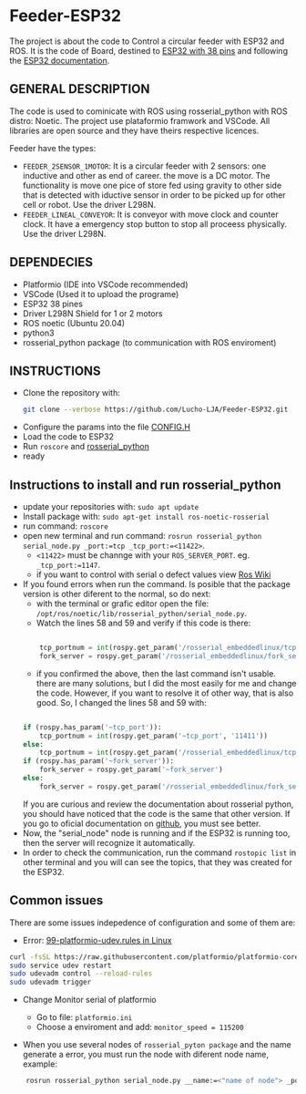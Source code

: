 # Feeder-ESP32
The project is about the code to Control a circular feeder with ESP32 and ROS. It is the code of Board, destined to [ESP32 with 38 pins](https://uelectronics.com/producto/esp32-38-pines-esp-wroom-32/) and following the [ESP32 documentation](https://randomnerdtutorials.com/esp32-pinout-reference-gpios/).

## GENERAL DESCRIPTION
The code is used to cominicate with ROS using rosserial_python with ROS distro: Noetic. The project use plataformio framwork and VSCode. All libraries are open source and they have theirs respective licences.

Feeder have the types:
- `FEEDER_2SENSOR_1MOTOR`: It is a circular feeder with 2 sensors: one inductive and other as end of career. the move is a DC motor. The functionality is move one pice of store fed using gravity to other side that is detected with iductive sensor in order to be 
picked up for other cell or robot. Use the driver L298N.
- `FEEDER_LINEAL_CONVEYOR`: It is conveyor with move clock and counter clock. It have a emergency stop button to stop all proceess physically. Use the driver L298N.

## DEPENDECIES
- Platformio (IDE into VSCode recommended)
- VSCode (Used it to upload the programe)
- ESP32 38 pines
- Driver L298N Shield for 1 or 2 motors
- ROS noetic (Ubuntu 20.04)
- python3
- rosserial_python package (to communication with ROS enviroment)

## INSTRUCTIONS
- Clone the repository with:
    ```bash
    git clone --verbose https://github.com/Lucho-LJA/Feeder-ESP32.git
    ```
- Configure the params into the file [CONFIG.H](/include/CONFIG.h)
- Load the code to ESP32
- Run `roscore` and [rosserial_python](#instructions-to-install-and-run-rosserialpython)
- ready

## Instructions to install and run rosserial_python
- update your repositories with: `sudo apt update`
- Install package with: `sudo apt-get install ros-noetic-rosserial`
- run command: `roscore`
- open new terminal and run command: `rosrun rosserial_python serial_node.py _port:=tcp _tcp_port:=<11422>`.
    - `<11422>` must be channge with your `ROS_SERVER_PORT`. eg. `_tcp_port:=1147`.
    - if you want to control with serial o defect values view [Ros Wiki](http://wiki.ros.org/Documentation)
- If you found errors when run the command. Is posible that the package version is other diferent to the normal, so do next:
    - with the terminal or grafic editor open the file: `/opt/ros/noetic/lib/rosserial_python/serial_node.py`.
    - Watch the lines 58 and 59 and verify if this code is there:
    ```python

        tcp_portnum = int(rospy.get_param('/rosserial_embeddedlinux/tcp_port', '11411'))
        fork_server = rospy.get_param('/rosserial_embeddedlinux/fork_server', False)

    ```
    - if you confirmed the above, then the last command isn't usable. there are many solutions, but I did the most easily for me and change the code. However, if you want to resolve it of other way, that is also good. So, I changed the lines 58 and 59 with:
    ```python

    if (rospy.has_param('~tcp_port')):
        tcp_portnum = int(rospy.get_param('~tcp_port', '11411'))
    else:
        tcp_portnum = int(rospy.get_param('/rosserial_embeddedlinux/tcp_port','11411'))
    if (rospy.has_param('~fork_server')):
        fork_server = rospy.get_param('~fork_server')
    else:
        fork_server = rospy.get_param('/rosserial_embeddedlinux/fork_server', False)

    ```
    If you are curious and review the documentation about rosserial python, you should have noticed that the code is the same that other version. If you go to oficial documentation on [github](https://github.com/ros-drivers/rosserial/blob/noetic-devel/rosserial_python/nodes/serial_node.py), you must see better.
- Now, the "serial_node" node is running and if the ESP32 is running too, then the server will recognize it automatically.
- In order to check the communication, run the command `rostopic list` in other terminal and you will can see the topics, that they was created for the ESP32. 

## Common issues
There are some issues indepedence of configuration and some of them are:
- Error: [99-platformio-udev.rules in Linux](https://docs.platformio.org/en/latest/core/installation/udev-rules.html)
```bash
curl -fsSL https://raw.githubusercontent.com/platformio/platformio-core/master/scripts/99-platformio-udev.rules | sudo tee /etc/udev/rules.d/99-platformio-udev.rules
sudo service udev restart
sudo udevadm control --reload-rules
sudo udevadm trigger
```
- Change Monitor serial of platformio
    - Go to file: `platformio.ini`
    - Choose a enviroment and add: `monitor_speed = 115200` 

- When you use several nodes of `rosserial_pyton package` and the name generate a error, you must run the node with diferent node name, example:
```bash
    rosrun rosserial_python serial_node.py __name:=<"name of node"> _port:=tcp _tcp_port:=<port>
```